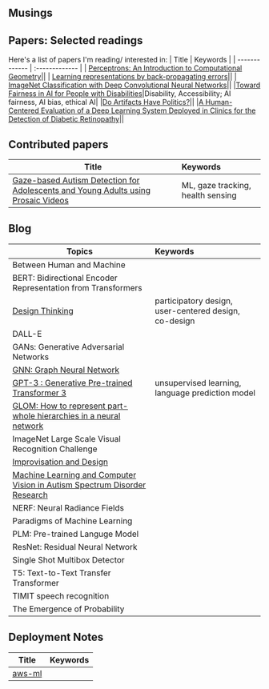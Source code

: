 ## Musings 

## Papers: Selected readings
Here's a list of papers I'm reading/ interested in:
| Title        | Keywords |
| ------------- | :------------- | 
| [Perceptrons: An Introduction to Computational Geometry](https://mitpress.mit.edu/books/perceptrons)||
| [Learning representations by back-propagating errors](https://www.nature.com/articles/323533a0)||
| [ImageNet Classification with Deep Convolutional Neural Networks](https://papers.nips.cc/paper/2012/file/c399862d3b9d6b76c8436e924a68c45b-Paper.pdf)||
|[Toward Fairness in AI for People with Disabilities](https://arxiv.org/abs/1907.02227)|Disability, Accessibility; AI fairness, AI bias, ethical AI|
|[Do Artifacts Have Politics?](https://nissenbaum.tech.cornell.edu/papers/Winner.pdf)||
|[A Human-Centered Evaluation of a Deep Learning System Deployed in Clinics for the Detection of Diabetic Retinopathy](https://dl.acm.org/doi/abs/10.1145/3313831.3376718)||


## Contributed papers
| Title        | Keywords |
| ------------- | :------------- | 
|[Gaze-based Autism Detection for Adolescents and Young Adults using Prosaic Videos](https://arxiv.org/pdf/2005.12951.pdf)|ML, gaze tracking, health sensing|


## Blog
| Topics        | Keywords |
| ------------- | :------------- | 
| Between Human and Machine||
| BERT: Bidirectional Encoder Representation from Transformers ||
| [Design Thinking](https://github.com/blessinvarkey/blog/blob/main/posts/design-thinking.md)|participatory design, user-centered design, co-design |
| DALL-E | |
| GANs: Generative Adversarial Networks ||
| [GNN: Graph Neural Network](https://dataflowr.github.io/website/modules/graph1/) | |
| [GPT-3 : Generative Pre-trained Transformer 3](posts/GPT-3.md) | unsupervised learning, language prediction model |
| [GLOM: How to represent part-whole hierarchies in a neural network](https://arxiv.org/pdf/2102.12627.pdf)||
| ImageNet Large Scale Visual Recognition Challenge ||
| [Improvisation and Design](https://www.researchgate.net/publication/221516785_Improvisation_principles_and_techniques_for_design) ||
| [Machine Learning and Computer Vision in Autism Spectrum Disorder Research](https://github.com/blessinvarkey/blog/blob/main/posts/ml-asd.md) ||
| NERF: Neural Radiance Fields | |
| Paradigms of Machine Learning |  |
| PLM: Pre-trained Languge Model | | 
| ResNet: Residual Neural Network | | 
| Single Shot Multibox Detector | |
| T5: Text-to-Text Transfer Transformer ||
| TIMIT speech recognition ||
| The Emergence of Probability ||




## Deployment Notes
| Title        | Keywords |
| ------------- | :------------- | 
| [aws-ml](posts/aws/aws.md) ||
